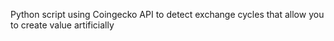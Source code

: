 Python script using Coingecko API to detect exchange cycles that allow you to create value artificially
